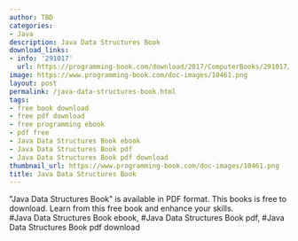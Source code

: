 ```yaml
---
author: TBD
categories:
- Java
description: Java Data Structures Book
download_links:
- info: '291017'
  url: https://programming-book.com/download/2017/ComputerBooks/291017/Java Data Structures.pdf
image: https://www.programming-book.com/doc-images/10461.png
layout: post
permalink: /java-data-structures-book.html
tags:
- free book download
- free pdf download
- free programming ebook
- pdf free
- Java Data Structures Book ebook
- Java Data Structures Book pdf
- Java Data Structures Book pdf download
thumbnail_url: https://www.programming-book.com/doc-images/10461.png
title: Java Data Structures Book
---
```


 
<div class="item-desc text-justify">
  "Java Data Structures Book" is available in PDF format. This books is free to download. Learn from this free book and enhance your skills.
  <br>
  #Java Data Structures Book ebook, #Java Data Structures Book pdf, #Java Data Structures Book pdf download
</div>